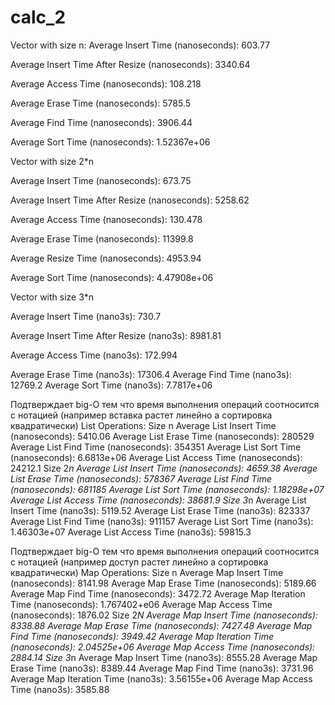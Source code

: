 # calc_2

Vector with size n:
Average Insert Time (nanoseconds): 603.77

Average Insert Time After Resize (nanoseconds): 3340.64

Average Access Time (nanoseconds): 108.218

Average Erase Time (nanoseconds): 5785.5

Average Find Time (nanoseconds): 3906.44

Average Sort Time (nanoseconds): 1.52367e+06

Vector with size 2*n

Average Insert Time (nanoseconds): 673.75

Average Insert Time After Resize (nanoseconds): 5258.62

Average Access Time (nanoseconds): 130.478

Average Erase Time (nanoseconds): 11399.8

Average Resize Time (nanoseconds): 4953.94

Average Sort Time (nanoseconds): 4.47908e+06

Vector with size 3*n

Average Insert Time (nano3s): 730.7

Average Insert Time After Resize (nano3s): 8981.81

Average Access Time (nano3s): 172.994

Average Erase Time (nano3s): 17306.4
Average Find Time (nano3s): 12769.2
Average Sort Time (nano3s): 7.7817e+06

Подтверждает big-O тем что время выполнения операций соотносится с нотацией (например вставка растет линейно а сортировка квадратически)
List Operations:
Size n
Average List Insert Time (nanoseconds): 5410.06
Average List Erase Time (nanoseconds): 280529
Average List Find Time (nanoseconds): 354351
Average List Sort Time (nanoseconds): 6.6813e+06
Average List Access Time (nanoseconds): 24212.1
Size 2*n
Average List Insert Time (nanoseconds): 4659.38
Average List Erase Time (nanoseconds): 578367
Average List Find Time (nanoseconds): 681185
Average List Sort Time (nanoseconds): 1.18298e+07
Average List Access Time (nanoseconds): 38681.9
Size 3*n
Average List Insert Time (nano3s): 5119.52
Average List Erase Time (nano3s): 823337
Average List Find Time (nano3s): 911157
Average List Sort Time (nano3s): 1.46303e+07
Average List Access Time (nano3s): 59815.3

Подтверждает big-O тем что время выполнения операций соотносится с нотацией (например доступ растет линейно а сортировка квадратически)
Map Operations:
Size n
Average Map Insert Time (nanoseconds): 8141.98
Average Map Erase Time (nanoseconds): 5189.66
Average Map Find Time (nanoseconds): 3472.72
Average Map Iteration Time (nanoseconds): 1.767402+e06
Average Map Access Time (nanoseconds): 1876.02
Size 2*N
Average Map Insert Time (nanoseconds): 8338.88
Average Map Erase Time (nanoseconds): 7427.48
Average Map Find Time (nanoseconds): 3949.42
Average Map Iteration Time (nanoseconds): 2.04525e+06
Average Map Access Time (nanoseconds): 2884.14
Size 3*n
Average Map Insert Time (nano3s): 8555.28
Average Map Erase Time (nano3s): 8389.44
Average Map Find Time (nano3s): 3731.96
Average Map Iteration Time (nano3s): 3.56155e+06
Average Map Access Time (nano3s): 3585.88
